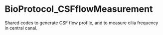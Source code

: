 # BioProtocol_CSFflowMeasurement

Shared codes to generate CSF flow profile, and to measure cilia frequency in central canal.
